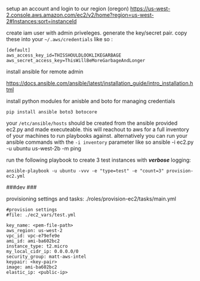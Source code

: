 
setup an account and login to our region (oregon)
https://us-west-2.console.aws.amazon.com/ec2/v2/home?region=us-west-2#Instances:sort=instanceId

create iam user with admin priveleges. generate the key/secret pair.  copy these into your ```~/.aws/credentials``` like so :

```
[default]
aws_access_key_id=THISSHOULDLOOKLIKEGARBAGE
aws_secret_access_key=ThisWillBeMoreGarbageAndLonger
```

install ansible for remote admin

[https://docs.ansible.com/ansible/latest/installation_guide/intro_installation.html
](https://docs.ansible.com/ansible/latest/installation_guide/intro_installation.html
)

install python modules for anisble and boto for managing credentials

```
pip install ansible boto3 botocore
```

your ```/etc/ansible/hosts``` should be created from the ansible provided ec2.py and made executeable. this will reachout to aws for a full inventory of your machines to run playbooks against. alternatively you can run your ansible commands with the ```-i inventory``` parameter like so ansible -i ec2.py -u ubuntu us-west-2b -m ping



run the following playbook to create 3 test instances with ***verbose*** logging:

```
ansible-playbook -u ubuntu -vvv -e "type=test" -e "count=3" provision-ec2.yml
```



###dev ###

provisioning settings and tasks:
./roles/provision-ec2/tasks/main.yml


```
#provision settings
#file: ./ec2_vars/test.yml

key_name: <pem-file-path>
aws_region: us-west-2
vpc_id: vpc-e79efe9e
ami_id: ami-ba602bc2
instance_type: t2.micro
my_local_cidr_ip: 0.0.0.0/0
security_group: matt-aws-intel
keypair: <key-pair>
image: ami-ba602bc2
elastic_ip: <public-ip>
```



